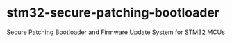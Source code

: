 # stm32-secure-patching-bootloader
Secure Patching Bootloader and Firmware Update System for STM32 MCUs
